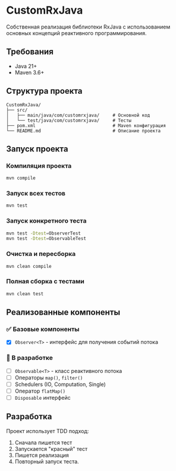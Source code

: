 # CustomRxJava

Собственная реализация библиотеки RxJava с использованием основных концепций реактивного программирования.

## Требования

- Java 21+
- Maven 3.6+

## Структура проекта

```
CustomRxJava/
├── src/
│   ├── main/java/com/customrxjava/     # Основной код
│   └── test/java/com/customrxjava/     # Тесты
├── pom.xml                             # Maven конфигурация
└── README.md                           # Описание проекта
```

## Запуск проекта

### Компиляция проекта
```bash
mvn compile
```

### Запуск всех тестов
```bash
mvn test
```

### Запуск конкретного теста
```bash
mvn test -Dtest=ObserverTest
mvn test -Dtest=ObservableTest
```

### Очистка и пересборка
```bash
mvn clean compile
```

### Полная сборка с тестами
```bash
mvn clean test
```

## Реализованные компоненты

### ✅ Базовые компоненты
- [x] `Observer<T>` - интерфейс для получения событий потока

### 🚧 В разработке
- [ ] `Observable<T>` - класс реактивного потока
- [ ] Операторы `map()`, `filter()`
- [ ] Schedulers (IO, Computation, Single)
- [ ] Оператор `flatMap()`
- [ ] `Disposable` интерфейс

## Разработка

Проект использует TDD подход:
1. Сначала пишется тест
2. Запускается "красный" тест
3. Пишется реализация
4. Повторный запуск теста.
